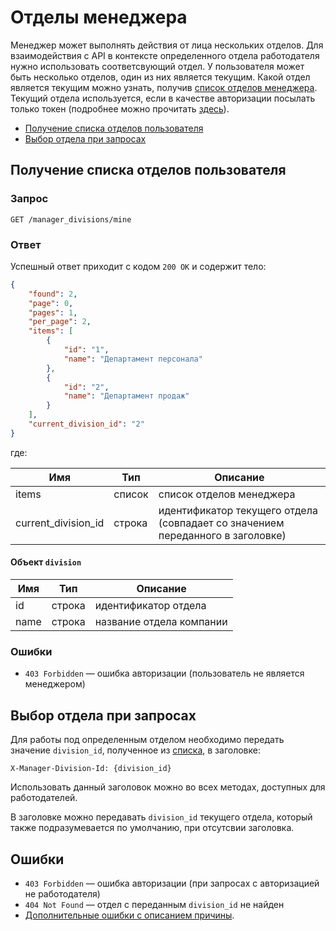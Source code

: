 # Отделы менеджера

Менеджер может выполнять действия от лица нескольких отделов. Для взаимодействия с API в контексте определенного
отдела работодателя нужно использовать соответсвующий отдел.
У пользователя может быть несколько отделов, один из них является текущим. Какой отдел является текущим можно узнать,
получив [список отделов менеджера](#get-manager-divisions). Текущий отдела используется, если в качестве авторизации посылать только токен
(подробнее можно прочитать [здесь](#using-division)).

* [Получение списка отделов пользователя](#get-manager-divisions)
* [Выбор отдела при запросах](#using-division)

<a name="get-manager-divisions"></a>
## Получение списка отделов пользователя

### Запрос

```
GET /manager_divisions/mine
```

### Ответ

Успешный ответ приходит с кодом `200 OK` и содержит тело:

```json
{
    "found": 2,
    "page": 0,
    "pages": 1,
    "per_page": 2,
    "items": [
        {
            "id": "1",
            "name": "Департамент персонала"
        },
        {
            "id": "2",
            "name": "Департамент продаж"
        }
    ],
    "current_division_id": "2"
}
```

где:

Имя | Тип | Описание
--- | --- | ------
items | список | список отделов менеджера
current_division_id | строка | идентификатор текущего отдела (совпадает со значением переданного в заголовке)

<a name="division-info"></a>
#### Объект `division`

Имя | Тип | Описание
--- | --- | ------
id | строка | идентификатор отдела
name | строка | название отдела компании

### Ошибки

* `403 Forbidden` — ошибка авторизации (пользователь не является менеджером)


<a name="using-division"></a>
## Выбор отдела при запросах

Для работы под определенным отделом необходимо передать значение `division_id`, полученное из [списка](#get-manager-divisions), в заголовке:

```
X-Manager-Division-Id: {division_id}
```

Использовать данный заголовок можно во всех методах, доступных для работодателей.

В заголовке можно передавать `division_id` текущего отдела, который также подразумевается по умолчанию, при отсутсвии заголовка.


<a name="errors"></a>
## Ошибки

* `403 Forbidden` — ошибка авторизации (при запросах с авторизацией не работодателя)
* `404 Not Found` — отдел с переданным `division_id` не найден
* [Дополнительные ошибки с описанием причины](/docs/errors.md#manager-divisions).
